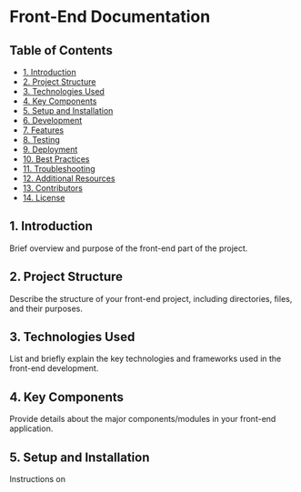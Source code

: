 # Front-End Documentation

## Table of Contents
- [1. Introduction](#1-introduction)
- [2. Project Structure](#2-project-structure)
- [3. Technologies Used](#3-technologies-used)
- [4. Key Components](#4-key-components)
- [5. Setup and Installation](#5-setup-and-installation)
- [6. Development](#6-development)
- [7. Features](#7-features)
- [8. Testing](#8-testing)
- [9. Deployment](#9-deployment)
- [10. Best Practices](#10-best-practices)
- [11. Troubleshooting](#11-troubleshooting)
- [12. Additional Resources](#12-additional-resources)
- [13. Contributors](#13-contributors)
- [14. License](#14-license)

## 1. Introduction

Brief overview and purpose of the front-end part of the project.

## 2. Project Structure

Describe the structure of your front-end project, including directories, files, and their purposes.

## 3. Technologies Used

List and briefly explain the key technologies and frameworks used in the front-end development.

## 4. Key Components

Provide details about the major components/modules in your front-end application.

## 5. Setup and Installation

Instructions on